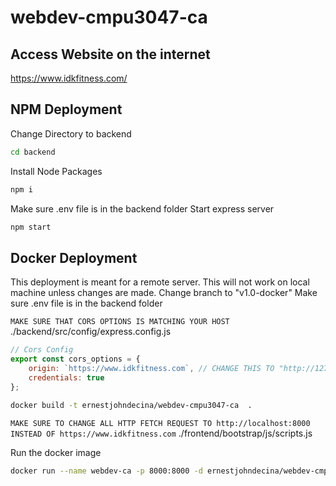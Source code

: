 # webdev-cmpu3047-ca
## Access Website on the internet
https://www.idkfitness.com/


## NPM Deployment
Change Directory to backend

```bash
cd backend
```

Install Node Packages
```bash
npm i
```

Make sure .env file is in the backend folder
Start express server
```bash
npm start
```

## Docker Deployment
This deployment is meant for a remote server. This will not work on local machine unless changes are made.
Change branch to "v1.0-docker"
Make sure .env file is in the backend folder

```MAKE SURE THAT CORS OPTIONS IS MATCHING YOUR HOST```
./backend/src/config/express.config.js
```js
// Cors Config
export const cors_options = {
    origin: `https://www.idkfitness.com`, // CHANGE THIS TO "http://127.0.0.1:8000" if running on local device
    credentials: true
};
```

```bash
docker build -t ernestjohndecina/webdev-cmpu3047-ca  .
```

```MAKE SURE TO CHANGE ALL HTTP FETCH REQUEST TO http://localhost:8000 INSTEAD OF https://www.idkfitness.com```
./frontend/bootstrap/js/scripts.js


Run the docker image
```bash
docker run --name webdev-ca -p 8000:8000 -d ernestjohndecina/webdev-cmpu3047-ca
```

